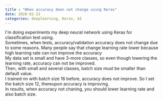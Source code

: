 ```yaml
---
title : "When accuracy doen not change using Keras"
date: 2020-02-23
categories: deeplearning, Keras, AI
---
```



I'm doing experiments my deep neural network using Keras for classification test using. <br>
Sometimes, when tests, accuracy/validation accuracy does not change due to some reasons. Many people say that change learning rate lower because high learning rate can not improve the accuracy<br>
My data set is small and have 3-more classes, so even though lowering the learning rate, accuracy can not be improved.<br>
Then, with small and several classes, batch size must be smaller than default value. <br>
I trained nn with batch size 16 before, accuracy does not improve. So I set the batch size 12, thereupon accuracy is improving. <br>
In results, when accuracy not chaning, you should lower learning rate and also batch size. 
